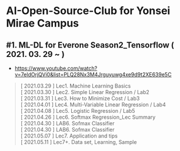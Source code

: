 AI-Open-Source-Club for Yonsei Mirae Campus
========


## #1. ML-DL for Everone Season2_Tensorflow ( 2021. 03. 29 ~ )
* https://www.youtube.com/watch?v=7eldOrjQVi0&list=PLQ28Nx3M4Jrguyuwg4xe9d9t2XE639e5C
>[ 2021.03.29 ]   Lec1. Machine Learning Basics  
>[ 2021.03.30 ]   Lec2. Simple Linear Regression  /  Lab2  
>[ 2021.03.31 ]   Lec3. How to Minimize Cost / Lab3  
>[ 2021.04.01 ]   Lec4. Multi-Variable Linear Regression / Lab4  
>[ 2021.04.08 ]   Lec5. Logistic Regression / Lab5  
>[ 2021.04.26 ]   Lec6. Softmax Regression_Lec Summary  
>[ 2021.04.30 ]   LAB6. Sofmax Classifier  
>[ 2021.04.30 ]   LAB6. Sofmax Classifier  
>[ 2021.05.07 ]   Lec7. Application and tips  
>[ 2021.05.11 ]   Lec7+. Data set, Learning, Sample
